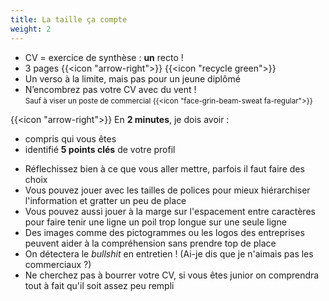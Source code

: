 ```yaml
---
title: La taille ça compte
weight: 2
---
```

- CV = exercice de synthèse : <span class="small-caps">**un**</span> recto !
- 3 pages {{<icon "arrow-right">}} {{<icon "recycle green">}}
- Un verso à la limite, mais pas pour un jeune diplômé
- N’encombrez pas votre CV avec du vent !\
  <small>Sauf à viser un poste de commercial {{<icon "face-grin-beam-sweat fa-regular">}}</small>

{{<icon "arrow-right">}} En **2 minutes**, je dois avoir :

- compris qui vous êtes
- identifié **5 points clés** de votre profil

<aside class="notes">

- Réflechissez bien à ce que vous aller mettre, parfois il faut faire des choix
- Vous pouvez jouer avec les tailles de polices pour mieux hiérarchiser l'information
  et gratter un peu de place
- Vous pouvez aussi jouer à la marge sur l'espacement entre caractères pour faire
  tenir une ligne un poil trop longue sur une seule ligne
- Des images comme des pictogrammes ou les logos des entreprises peuvent aider à
  la compréhension sans prendre top de place
- On détectera le *bullshit* en entretien !
  (Ai-je dis que je n'aimais pas les commerciaux ?)
- Ne cherchez pas à bourrer votre CV, si vous êtes junior on comprendra tout à fait
  qu'il soit assez peu rempli

</aside>

